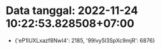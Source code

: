 # Data tanggal: 2022-11-24 10:22:53.828508+07:00

* {'eP1lUXLxazf8NwI4': 2185, '99lvy5l3SpXc9mjR': 6876}
